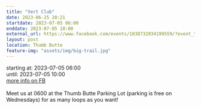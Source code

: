```yaml
---
title: "Vert Club"
date: 2023-06-25 20:21
startdate: 2023-07-05 06:00
enddate: 2023-07-05 10:00
external_url: https://www.facebook.com/events/1038732034199559/?event_time_id=1038732050866224
layout: post
location: Thumb Butte
feature-img: "assets/img/big-trail.jpg"
---
```


starting at: 2023-07-05 06:00<br>until: 2023-07-05 10:00<br><a href="https://www.facebook.com/events/1038732034199559/?event_time_id=1038732050866224">more info on FB</a><br><br>Meet us at 0600 at the Thumb Butte Parking Lot (parking is free on Wednesdays) for as many loops as you want! <br>
  <br>
  
